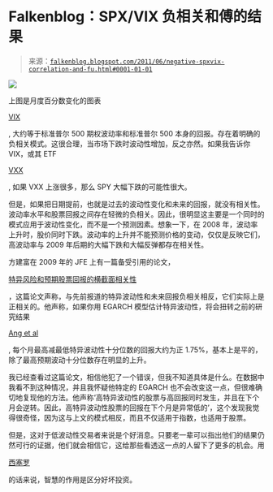 <!--yml

分类：未分类

日期：2024 年 05 月 12 日 20:51:19

-->

# Falkenblog：SPX/VIX 负相关和傅的结果

> 来源：[`falkenblog.blogspot.com/2011/06/negative-spxvix-correlation-and-fu.html#0001-01-01`](http://falkenblog.blogspot.com/2011/06/negative-spxvix-correlation-and-fu.html#0001-01-01)

![](https://blogger.googleusercontent.com/img/b/R29vZ2xl/AVvXsEgtd7ASSiOnufFfDr3kxvhexzX9ZGtntH35utv6wjdqscuWv00A7pItjeIx6BkVAlyu-QHycQDo833nDivDJz6KH44nYN6-YTTI27Cd85XDrOp-HRDc-uZq9mQcBTtnINAfZzCgRg/s1600/spyvix.jpg)

上图是月度百分数变化的图表

[VIX](http://en.wikipedia.org/wiki/VIX)

, 大约等于标准普尔 500 期权波动率和标准普尔 500 本身的回报。存在着明确的负相关模式。这很合理，当市场下跌时波动性增加，反之亦然。如果我告诉你 VIX，或其 ETF

[VXX](http://finance.yahoo.com/q?s=VXX)

, 如果 VXX 上涨很多，那么 SPY 大幅下跌的可能性很大。

但是，如果把日期提前，也就是过去的波动性变化和未来的回报，就没有相关性。波动率水平和股票回报之间存在轻微的负相关。因此，很明显这主要是一个同时的模式应用于波动性变化，而不是一个预测因素。想象一下，在 2008 年，波动率上升时，股价同时下跌。波动率的上升并不能预测价格的变动，仅仅是反映它们，高波动率与 2009 年后期的大幅下跌和大幅反弹都存在相关性。

方建富在 2009 年的 JFE 上有一篇备受引用的论文，

[特异风险和预期股票回报的横截面相关性](http://papers.ssrn.com/sol3/papers.cfm?abstract_id=676828)

，这篇论文声称，与先前报道的特异波动性和未来回报负相关相反，它们实际上是正相关的。他声称，如果你用 EGARCH 模型估计特异波动性，将会扭转之前的研究结果

[Ang et al](http://papers.ssrn.com/sol3/papers.cfm?abstract_id=611363)

, 每个月最高减最低特异波动性十分位数的回报大约为正 1.75%，基本上是平的，除了最高预期波动十分位数存在明显的上升。

我已经查看过这篇论文，相信他犯了一个错误，但我不知道具体是什么。在数据中我看不到这种情况，并且我怀疑他特定的 EGARCH 也不会改变这一点，但很难确切地复现他的方法。他声称‘高特异波动性的股票与高回报同时发生，并且在下个月会逆转。因此，高特异波动性股票的回报在下个月是异常低的’，这个发现我觉得很奇怪，因为这与上文的模式相反，而且不仅适用于指数，也适用于股票。

但是，这对于低波动性交易者来说是个好消息。只要老一辈可以指出他们的结果仍然可行的证据，他们就会相信它，这给那些看透这一点的人留下了更多的机会。用

[西塞罗](http://www.brainyquote.com/quotes/quotes/m/marcustull139337.html)

的话来说，智慧的作用是区分好坏投资。
